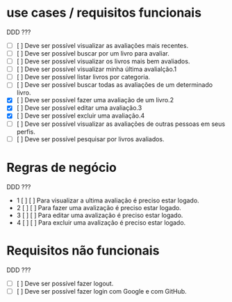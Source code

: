# use cases / requisitos funcionais
  DDD ???
- [ ] [ ] Deve ser possível visualizar as avaliações mais recentes.
- [ ] [ ] Deve ser possível buscar por um livro para avaliar.
- [ ] [ ] Deve ser possível visualizar os livros mais bem avaliados.
- [ ] [ ] Deve ser possível visualizar minha última avalialção.1
- [ ] [ ] Deve ser possível listar livros por categoria.
- [ ] [ ] Deve ser possível buscar todas as avaliações de um determinado livro.
- [x] [ ] Deve ser possível fazer uma avaliação de um livro.2
- [x] [ ] Deve ser possível editar uma avaliação.3
- [x] [ ] Deve ser possível excluir uma avaliação.4
- [ ] [ ] Deve ser possível visualizar as avaliações de outras pessoas em seus perfis.
- [ ] [ ] Deve ser possível pesquisar por livros avaliados.

# Regras de negócio
  DDD ???
- 1 [ ] [ ] Para visualizar a ultima avaliação é preciso estar logado.
- 2 [ ] [ ] Para fazer uma avalização é preciso estar logado.
- 3 [ ] [ ] Para editar uma avalização é preciso estar logado.
- 4 [ ] [ ] Para excluir uma avalização é preciso estar logado.

# Requisitos não funcionais
  DDD ???
- [ ] [ ] Deve ser possível fazer logout.
- [ ] [ ] Deve ser possível fazer login com Google e com GitHub.
